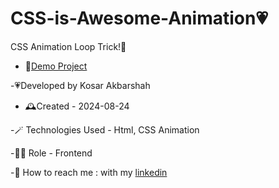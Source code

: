 # CSS-is-Awesome-Animation💗

CSS Animation Loop Trick!💞


- 🎇[Demo Project]( https://kosarakbarshah.github.io/CSS-is-Awesome-Animation/)

-💗Developed by Kosar Akbarshah 

- 🕰️Created - 2024-08-24

-🪄 Technologies Used - Html, CSS Animation

-👩‍💻 Role - Frontend 

-💭 How to reach me : with my [linkedin](https://www.linkedin.com/in/tara-akbarshah-22102b1b6/)

